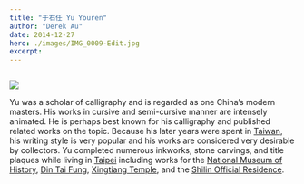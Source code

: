 ```yaml
---
title: "于右任 Yu Youren"
author: "Derek Au"
date: 2014-12-27
hero: ./images/IMG_0009-Edit.jpg
excerpt: 
---
```


![]()

![](./images/yuyouren.jpg)

Yu was a scholar of calligraphy and is regarded as one China’s modern masters. His works in cursive and semi-cursive manner are intensely animated. He is perhaps best known for his calligraphy and published related works on the topic. Because his later years were spent in [Taiwan](http://en.wikipedia.org/wiki/Taiwan), his writing style is very popular and his works are considered very desirable by collectors. Yu completed numerous inkworks, stone carvings, and title plaques while living in [Taipei](http://en.wikipedia.org/wiki/Taipei) including works for the [National Museum of History](http://en.wikipedia.org/wiki/National_Museum_of_History), [Din Tai Fung](http://en.wikipedia.org/wiki/Din_Tai_Fung), [Xingtiang Temple](http://en.wikipedia.org/wiki/Hsing_Tian_Kong), and the [Shilin Official Residence](http://en.wikipedia.org/wiki/Shilin_Official_Residence).
